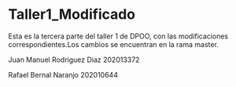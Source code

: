 # Taller1_Modificado
Esta es la tercera parte del taller 1 de DPOO, con las modificaciones correspondientes.Los cambios se encuentran en la rama master.

Juan Manuel Rodriguez Diaz 202013372

Rafael Bernal Naranjo 202010644
